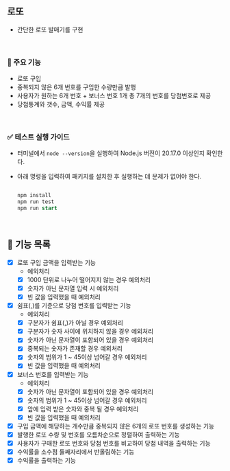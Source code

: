 ## 로또

- 간단한 로또 발매기를 구현

<br/>

### 🧐 주요 기능

- 로또 구입
- 중복되지 않은 6개 번호를 구입한 수량만큼 발행
- 사용자가 원하는 6개 번호 + 보너스 번호 1개 총 7개의 번호를 당첨번호로 제공
- 당첨통계와 갯수, 금액, 수익률 제공

<br/>

### ✅ 테스트 실행 가이드

- 터미널에서 `node --version`을 실행하여 Node.js 버전이 20.17.0 이상인지 확인한다.
- 아래 명령을 입력하여 패키지를 설치한 후 실행하는 데 문제가 없어야 한다.

  ```sql

  npm install
  npm run test
  npm run start

  ```

<br/>

## 🚀 기능 목록

- [x] 로또 구입 금액을 입력받는 기능
  - 예외처리
  - [x] 1000 단위로 나누어 떨어지지 않는 경우 예외처리
  - [x] 숫자가 아닌 문자열 입력 시 예외처리
  - [x] 빈 값을 입력했을 때 예외처리
- [x] 쉼표(,)를 기준으로 당첨 번호를 입력받는 기능
  - 예외처리
  - [x] 구분자가 쉼표(,)가 아닐 경우 예외처리
  - [x] 구분자가 숫자 사이에 위치하지 않을 경우 예외처리
  - [x] 숫자가 아닌 문자열이 포함되어 있을 경우 예외처리
  - [x] 중복되는 숫자가 존재할 경우 예외처리
  - [x] 숫자의 범위가 1 ~ 45이상 넘어갈 경우 예외처리
  - [x] 빈 값을 입력했을 때 예외처리
- [x] 보너스 번호를 입력받는 기능
  - 예외처리
  - [x] 숫자가 아닌 문자열이 포함되어 있을 경우 예외처리
  - [x] 숫자의 범위가 1 ~ 45이상 넘어갈 경우 예외처리
  - [x] 앞에 입력 받은 숫자와 중복 될 경우 예외처리
  - [x] 빈 값을 입력했을 때 예외처리
- [x] 구입 금액에 해당하는 개수만큼 중복되지 않은 6개의 로또 번호를 생성하는 기능
- [x] 발행한 로또 수량 및 번호를 오름차순으로 정렬하여 출력하는 기능
- [x] 사용자가 구매한 로또 번호와 당첨 번호를 비교하여 당첨 내역을 출력하는 기능
- [x] 수익률을 소수점 둘째자리에서 반올림하는 기능
- [x] 수익률을 출력하는 기능
